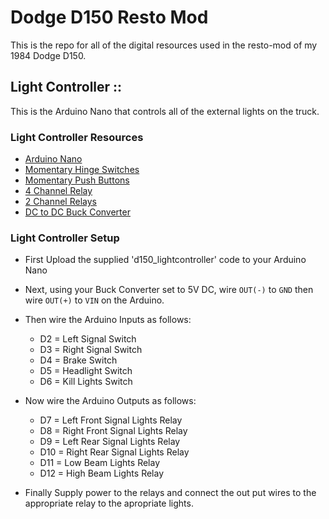 
# Dodge D150 Resto Mod
This is the repo for all of the digital resources used in the resto-mod of my 1984 Dodge D150.


## Light Controller ::
This is the Arduino Nano that controls all of the external lights on the truck.

### Light Controller Resources

 - [Arduino Nano](https://www.amazon.com/REXQualis-Board-ATmega328P-Compatible-Arduino/dp/B07WK4VG58/ref=sr_1_3?dchild=1&keywords=arduino+nano&qid=1624931847&sr=8-3)
 - [Momentary Hinge Switches](https://www.amazon.com/gp/product/B00MFRMFS6/ref=ppx_yo_dt_b_asin_title_o03_s01?ie=UTF8&psc=1)
 - [Momentary Push Buttons](https://www.amazon.com/gp/product/B07F9JBR7N/ref=ppx_yo_dt_b_asin_title_o01_s01?ie=UTF8&psc=1)
 - [4 Channel Relay](https://www.amazon.com/gp/product/B08GC83G1G/ref=ppx_yo_dt_b_asin_title_o03_s00?ie=UTF8&psc=1)
 - [2 Channel Relays](https://www.amazon.com/gp/product/B072BY3KJF/ref=ppx_yo_dt_b_asin_title_o01_s00?ie=UTF8&psc=1)
 - [DC to DC Buck Converter](https://www.amazon.com/gp/product/B06XZ1DKF2/ref=ppx_yo_dt_b_asin_title_o05_s00?ie=UTF8&psc=1)

### Light Controller Setup
- First Upload the supplied 'd150_lightcontroller' code to your Arduino Nano

- Next, using your Buck Converter set to 5V DC, wire `OUT(-)` to `GND` then wire `OUT(+)` to `VIN` on the Arduino.

- Then wire the Arduino Inputs as follows:
  - D2 = Left Signal Switch
  - D3  = Right Signal Switch
  - D4  = Brake Switch
  - D5  = Headlight Switch
  - D6  = Kill Lights Switch

- Now wire the Arduino Outputs as follows:
  - D7  = Left Front Signal Lights Relay
  - D8  = Right Front Signal Lights Relay
  - D9  = Left Rear Signal Lights Relay
  - D10 = Right Rear Signal Lights Relay
  - D11 = Low Beam Lights Relay
  - D12 = High Beam Lights Relay

- Finally Supply power to the relays and connect the out put wires to the appropriate relay to the apropriate lights.